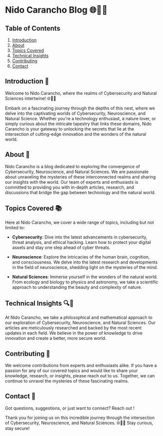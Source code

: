 # Nido Carancho Blog 🌐🧠🌿

## Table of Contents
1. [Introduction](#introduction)
2. [About](#about)
3. [Topics Covered](#topics-covered)
4. [Technical Insights](#technical-insights)
5. [Contributing](#contributing)
6. [Contact](#contact)

## Introduction 🚀
Welcome to Nido Carancho, where the realms of Cybersecurity and Natural Sciences intertwine! 🌐🧠🌿

Embark on a fascinating journey through the depths of this nest, where we delve into the captivating worlds of Cybersecurity, Neuroscience, and Natural Science. Whether you're a technology enthusiast, a nature lover, or simply curious about the intricate tapestry that links these domains, Nido Carancho is your gateway to unlocking the secrets that lie at the intersection of cutting-edge innovation and the wonders of the natural world.

## About 🦅
Nido Carancho is a blog dedicated to exploring the convergence of Cybersecurity, Neuroscience, and Natural Sciences. We are passionate about unraveling the mysteries of these interconnected realms and sharing our insights with the world. Our team of experts and enthusiasts is committed to providing you with in-depth articles, research, and discussions that bridge the gap between technology and the natural world.

## Topics Covered 📚
Here at Nido Carancho, we cover a wide range of topics, including but not limited to:

- **Cybersecurity**: Dive into the latest advancements in cybersecurity, threat analysis, and ethical hacking. Learn how to protect your digital assets and stay one step ahead of cyber threats.

- **Neuroscience**: Explore the intricacies of the human brain, cognition, and consciousness. We delve into the latest research and developments in the field of neuroscience, shedding light on the mysteries of the mind.

- **Natural Sciences**: Immerse yourself in the wonders of the natural world. From ecology and biology to physics and astronomy, we take a scientific approach to understanding the beauty and complexity of nature.

## Technical Insights 🔍🔬
At Nido Carancho, we take a philosophical and mathematical approach to our exploration of Cybersecurity, Neuroscience, and Natural Sciences. Our articles are meticulously researched and backed by the most recent updates in each field. We believe in the power of knowledge to drive innovation and create a better, more secure world.

## Contributing 🌟
We welcome contributions from experts and enthusiasts alike. If you have a passion for any of our covered topics and would like to share your knowledge, research, or insights, please reach out to us. Together, we can continue to unravel the mysteries of these fascinating realms.

## Contact 📧
Got questions, suggestions, or just want to connect? Reach out !

Thank you for joining us on this incredible journey through the intersection of Cybersecurity, Neuroscience, and Natural Sciences. 🌐🧠🌿 Stay curious, stay secure!